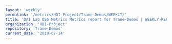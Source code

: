 ```yaml
---
layout: 'weekly'
permalink: '/metrics/HDI-Project/Trane-Demos/WEEKLY/'
title: 'DAI Lab OSS Metrics Metrics report for Trane-Demos | WEEKLY-REPORT-2019-07-14'
organization: 'HDI-Project'
repository: 'Trane-Demos'
current_date: '2019-07-14'
---
```

